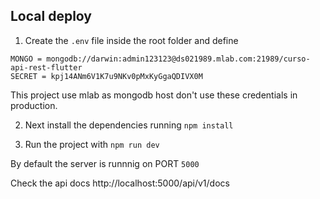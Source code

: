 ## **Local deploy**

1. Create the `.env` file inside the root folder and define

```
MONGO = mongodb://darwin:admin123123@ds021989.mlab.com:21989/curso-api-rest-flutter
SECRET = kpj14ANm6V1K7u9NKv0pMxKyGgaQDIVX0M
```

This project use mlab as mongodb host don't use these credentials in production.

2.  Next install the dependencies running `npm install`

3.  Run the project with `npm run dev`

By default the server is runnnig on PORT `5000`

Check the api docs http://localhost:5000/api/v1/docs
